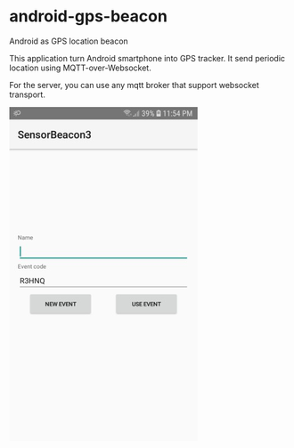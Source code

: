 # android-gps-beacon
Android as GPS location beacon

This application turn Android smartphone into GPS tracker. It send periodic location using MQTT-over-Websocket.

For the server, you can use any mqtt broker that support websocket transport.

![main](https://raw.githubusercontent.com/nuhamind2/android-gps-beacon/master/docs/image/main.jpg?s=100)
